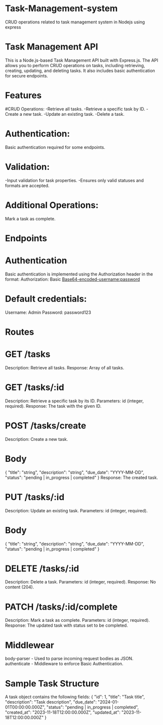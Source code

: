 # Task-Management-system
CRUD operations related to task management system in Nodejs using express

# Task Management API
This is a Node.js-based Task Management API built with Express.js. The API allows you to perform CRUD operations on tasks, including retrieving, creating, updating, and deleting tasks. It also includes basic authentication for secure endpoints.

# Features
#CRUD Operations:
-Retrieve all tasks.
-Retrieve a specific task by ID.
-Create a new task.
-Update an existing task.
-Delete a task.

# Authentication: 
Basic authentication required for some endpoints.

# Validation:
-Input validation for task properties.
-Ensures only valid statuses and formats are accepted.

# Additional Operations:
Mark a task as complete.

# Endpoints
# Authentication
Basic authentication is implemented using the Authorization header in the format:
Authorization: Basic <Base64-encoded-username:password>

# Default credentials:
Username: Admin
Password: password123

# Routes
# GET /tasks
Description: Retrieve all tasks.
Response: Array of all tasks.
# GET /tasks/:id
Description: Retrieve a specific task by its ID.
Parameters: id (integer, required).
Response: The task with the given ID.
# POST /tasks/create
Description: Create a new task.
# Body
{
  "title": "string",
  "description": "string",
  "due_date": "YYYY-MM-DD",
  "status": "pending | in_progress | completed"
}
Response: The created task.
# PUT /tasks/:id
Description: Update an existing task.
Parameters: id (integer, required).
# Body
{
  "title": "string",
  "description": "string",
  "due_date": "YYYY-MM-DD",
  "status": "pending | in_progress | completed"
}
# DELETE /tasks/:id
Description: Delete a task.
Parameters: id (integer, required).
Response: No content (204).
# PATCH /tasks/:id/complete
Description: Mark a task as complete.
Parameters: id (integer, required).
Response: The updated task with status set to be completed.

# Middlewear
body-parser - Used to parse incoming request bodies as JSON.
authenticate - Middleware to enforce Basic Authentication.

# Sample Task Structure
A task object contains the following fields:
{
  "id": 1,
  "title": "Task title",
  "description": "Task description",
  "due_date": "2024-01-01T00:00:00.000Z",
  "status": "pending | in_progress | completed",
  "created_at": "2023-11-18T12:00:00.000Z",
  "updated_at": "2023-11-18T12:00:00.000Z"
}
